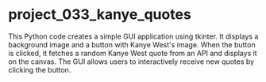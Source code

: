 # project_033_kanye_quotes

This Python code creates a simple GUI application using tkinter. 
It displays a background image and a button with Kanye West's image. 
When the button is clicked, it fetches a random Kanye West quote from an API and displays it on the canvas. 
The GUI allows users to interactively receive new quotes by clicking the button.
